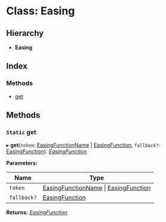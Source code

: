 
# Class: Easing

## Hierarchy

* **Easing**

## Index

### Methods

* [get](/api/classes/easing#static-get)

## Methods

### `Static` get

▸ **get**(`token`: [EasingFunctionName](/api/globals#easingfunctionname) | [EasingFunction](/api/globals#easingfunction), `fallback?`: [EasingFunction](/api/globals#easingfunction)): *[EasingFunction](/api/globals#easingfunction)*

**Parameters:**

Name | Type |
------ | ------ |
`token` | [EasingFunctionName](/api/globals#easingfunctionname) &#124; [EasingFunction](/api/globals#easingfunction) |
`fallback?` | [EasingFunction](/api/globals#easingfunction) |

**Returns:** *[EasingFunction](/api/globals#easingfunction)*
